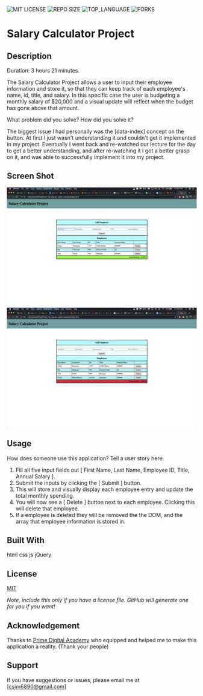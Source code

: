 ![MIT LICENSE](https://img.shields.io/github/license/scottbromander/the_marketplace.svg?style=flat-square)
![REPO SIZE](https://img.shields.io/github/repo-size/scottbromander/the_marketplace.svg?style=flat-square)
![TOP_LANGUAGE](https://img.shields.io/github/languages/top/scottbromander/the_marketplace.svg?style=flat-square)
![FORKS](https://img.shields.io/github/forks/scottbromander/the_marketplace.svg?style=social)

# Salary Calculator Project

## Description

Duration: 3 hours 21 minutes.

The Salary Calculator Project allows a user to input their employee information and store it, so that they can keep track of each employee's name, id, title, and salary. In this specific case the user is budgeting a monthly salary of \$20,000 and a visual update will reflect when the budget has gone above that amount.

What problem did you solve? How did you solve it?

The biggest issue I had personally was the [data-index] concept on the button. At first I just wasn't understanding it and couldn't get it implemented in my project. Eventually I went back and re-watched our lecture for the day to get a better understanding, and after re-watching it I got a better grasp on it, and was able to successfully implement it into my project.

## Screen Shot

![Under Budget](Images/Image-1.png)
![Over Budget](Images/Image-2.png)

## Usage

How does someone use this application? Tell a user story here.

1. Fill all five input fields out [ First Name, Last Name, Employee ID, Title, Annual Salary ].
2. Submit the inputs by clicking the [ Submit ] button.
3. This will store and visually display each employee entry and update the total monthly spending.
4. You will now see a [ Delete ] button next to each employee. Clicking this will delete that employee.
5. If a employee is deleted they will be removed the the DOM, and the array that employee information is stored in.

## Built With

html
css
js
jQuery

## License

[MIT](https://choosealicense.com/licenses/mit/)

_Note, include this only if you have a license file. GitHub will generate one for you if you want!_

## Acknowledgement

Thanks to [Prime Digital Academy](www.primeacademy.io) who equipped and helped me to make this application a reality. (Thank your people)

## Support

If you have suggestions or issues, please email me at [csim6890@gmail.com]
